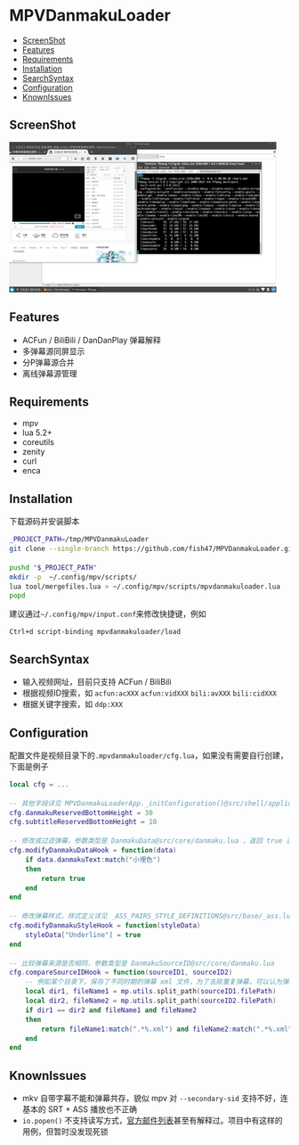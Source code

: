 # MPVDanmakuLoader

* [ScreenShot](#sceenshot)
* [Features](#features)
* [Requirements](#requirements)
* [Installation](#installation)
* [SearchSyntax](#searchsyntax)
* [Configuration](#configuration)
* [KnownIssues](#knownissues)


## ScreenShot
![screenshot](https://raw.githubusercontent.com/fish47/MPVDanmakuLoader/resources/screenshots.gif)

## Features
* ACFun / BiliBili / DanDanPlay 弹幕解释
* 多弹幕源同屏显示
* 分P弹幕源合并
* 离线弹幕源管理


## Requirements
* mpv
* lua 5.2+
* coreutils
* zenity
* curl
* enca


## Installation
下载源码并安装脚本
```bash
_PROJECT_PATH=/tmp/MPVDanmakuLoader
git clone --single-branch https://github.com/fish47/MPVDanmakuLoader.git "$_PROJECT_PATH"

pushd "$_PROJECT_PATH"
mkdir -p  ~/.config/mpv/scripts/
lua tool/mergefiles.lua > ~/.config/mpv/scripts/mpvdanmakuloader.lua
popd
```
建议通过`~/.config/mpv/input.conf`来修改快捷键，例如
```
Ctrl+d script-binding mpvdanmakuloader/load
```


## SearchSyntax
* 输入视频网址，目前只支持 ACFun / BiliBili
* 根据视频ID搜索，如 `acfun:acXXX` `acfun:vidXXX` `bili:avXXX` `bili:cidXXX`
* 根据关键字搜索，如 `ddp:XXX`


## Configuration
配置文件是视频目录下的`.mpvdanmakuloader/cfg.lua`，如果没有需要自行创建，下面是例子
```lua
local cfg = ...

-- 其他字段详见 MPVDanmakuLoaderApp._initConfiguration()@src/shell/application.lua
cfg.danmakuReservedBottomHeight = 30
cfg.subtitleReservedBottomHeight = 10

-- 修改或过滤弹幕，参数类型是 DanmakuData@src/core/danmaku.lua ，返回 true 过滤此弹幕
cfg.modifyDanmakuDataHook = function(data)
    if data.danmakuText:match("小埋色")
    then
        return true
    end
end

-- 修改弹幕样式，样式定义详见 _ASS_PAIRS_STYLE_DEFINITIONS@src/base/_ass.lua
cfg.modifyDanmakuStyleHook = function(styleData)
    styleData["Underline"] = true
end

-- 比较弹幕来源是否相同，参数类型是 DanmakuSourceID@src/core/danmaku.lua
cfg.compareSourceIDHook = function(sourceID1, sourceID2)
    -- 例如某个目录下，保存了不同时期的弹幕 xml 文件，为了去除重复弹幕，可以认为弹幕来源是相同的
    local dir1, fileName1 = mp.utils.split_path(sourceID1.filePath)
    local dir2, fileName2 = mp.utils.split_path(sourceID2.filePath)
    if dir1 == dir2 and fileName1 and fileName2
    then
        return fileName1:match(".*%.xml") and fileName2:match(".*%.xml")
    end
end
```


## KnownIssues
* mkv 自带字幕不能和弹幕共存，貌似 mpv 对 `--secondary-sid` 支持不好，连基本的 SRT + ASS 播放也不正确
* `io.popen()` 不支持读写方式，[官方邮件列表](http://lua-users.org/lists/lua-l/2007-10/msg00189.html)甚至有解释过。项目中有这样的用例，但暂时没发现死锁